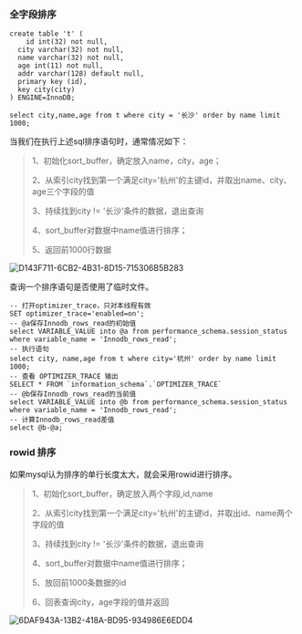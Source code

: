 ### 全字段排序

```mysql
create table 't' (
	id int(32) not null,
  city varchar(32) not null,
  name varchar(32) not null,
  age int(11) not null,
  addr varchar(128) default null,
  primary key (id),
  key city(city)
) ENGINE=InnoDB;

select city,name,age from t where city = '长沙' order by name limit 1000;
```



当我们在执行上述sql排序语句时，通常情况如下：

>1、初始化sort_buffer，确定放入name，city，age；
>
>2、从索引city找到第一个满足city='杭州'的主键id，并取出name、city、age三个字段的值
>
>3、持续找到city != '长沙'条件的数据，退出查询
>
>4、sort_buffer对数据中name值进行排序；
>
>5、返回前1000行数据

![D143F711-6CB2-4B31-8D15-715306B5B283](https://gitee.com/zuoyii/picture/raw/master/img/D143F711-6CB2-4B31-8D15-715306B5B283.png)

查询一个排序语句是否使用了临时文件。

```mysql
-- 打开optimizer_trace，只对本线程有效 
SET optimizer_trace='enabled=on'; 
-- @a保存Innodb_rows_read的初始值
select VARIABLE_VALUE into @a from performance_schema.session_status where variable_name = 'Innodb_rows_read';
-- 执行语句
select city, name,age from t where city='杭州' order by name limit 1000;
-- 查看 OPTIMIZER_TRACE 输出
SELECT * FROM `information_schema`.`OPTIMIZER_TRACE`
-- @b保存Innodb_rows_read的当前值
select VARIABLE_VALUE into @b from performance_schema.session_status where variable_name = 'Innodb_rows_read';
-- 计算Innodb_rows_read差值
select @b-@a;
```

### rowid 排序

如果mysql认为排序的单行长度太大，就会采用rowid进行排序。

> 1、初始化sort_buffer，确定放入两个字段,id,name
>
> 2、从索引city找到第一个满足city='杭州'的主键id，并取出id、name两个字段的值
>
> 3、持续找到city != '长沙'条件的数据，退出查询
>
> 4、sort_buffer对数据中name值进行排序；
>
> 5、放回前1000条数据的id
>
> 6、回表查询city，age字段的值并返回

![6DAF943A-13B2-418A-BD95-934986E6EDD4](https://gitee.com/zuoyii/picture/raw/master/img/6DAF943A-13B2-418A-BD95-934986E6EDD4.png)